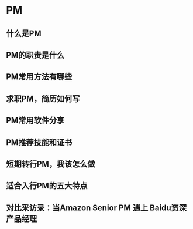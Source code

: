 # PM
## 什么是PM
## PM的职责是什么
## PM常用方法有哪些
## 求职PM，简历如何写
## PM常用软件分享
## PM推荐技能和证书
## 短期转行PM，我该怎么做
## 适合入行PM的五大特点
## 对比采访录：当Amazon Senior PM 遇上 Baidu资深产品经理
